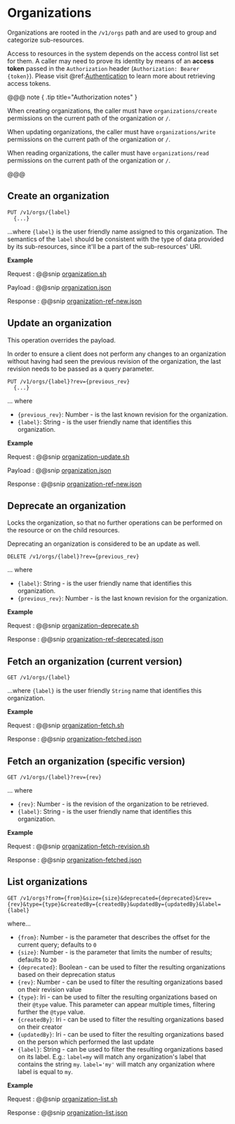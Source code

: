 # Organizations 

Organizations are rooted in the `/v1/orgs` path and are used to group and categorize sub-resources.

Access to resources in the system depends on the access control list set for them. A caller may need to prove its identity by means of an **access token** passed in the `Authorization` header (`Authorization: Bearer {token}`).
Please visit @ref:[Authentication](../iam/authentication.md) to learn more about retrieving access tokens.


@@@ note { .tip title="Authorization notes" }	

When  creating organizations, the caller must have `organizations/create` permissions on the current path of the organization or `/`.

When  updating organizations, the caller must have `organizations/write` permissions on the current path of the organization or `/`.

When  reading organizations, the caller must have `organizations/read` permissions on the current path of the organization or `/`.

@@@

## Create an organization

```
PUT /v1/orgs/{label}
  {...}
```

...where `{label}` is the user friendly name assigned to this organization. The semantics of the `label` should be
consistent with the type of data provided by its sub-resources, since it'll be a part of the sub-resources' URI.

**Example**

Request
:   @@snip [organization.sh](../assets/organization.sh)

Payload
:   @@snip [organization.json](../assets/organization.json)

Response
:   @@snip [organization-ref-new.json](../assets/organization-ref-new.json)


## Update an organization

This operation overrides the payload.

In order to ensure a client does not perform any changes to an organization without having had seen the previous
revision of the organization, the last revision needs to be passed as a query parameter.

```
PUT /v1/orgs/{label}?rev={previous_rev}
  {...}
```
... where 

- `{previous_rev}`: Number - is the last known revision for the organization.
- `{label}`: String - is the user friendly name that identifies this organization.

**Example**

Request
:   @@snip [organization-update.sh](../assets/organization-update.sh)

Payload
:   @@snip [organization.json](../assets/organization.json)

Response
:   @@snip [organization-ref-new.json](../assets/organization-ref-updated.json)


## Deprecate an organization

Locks the organization, so that no further operations can be performed on the resource or on the child resources.

Deprecating an organization is considered to be an update as well. 

```
DELETE /v1/orgs/{label}?rev={previous_rev}
```

... where 

- `{label}`: String - is the user friendly name that identifies this organization.
- `{previous_rev}`: Number - is the last known revision for the organization.

**Example**

Request
:   @@snip [organization-deprecate.sh](../assets/organization-deprecate.sh)

Response
:   @@snip [organization-ref-deprecated.json](../assets/organization-ref-deprecated.json)


## Fetch an organization (current version)

```
GET /v1/orgs/{label}
```

...where `{label}` is the user friendly `String` name that identifies this organization.


**Example**

Request
:   @@snip [organization-fetch.sh](../assets/organization-fetch.sh)

Response
:   @@snip [organization-fetched.json](../assets/organization-fetched.json)


## Fetch an organization (specific version)

```
GET /v1/orgs/{label}?rev={rev}
```
... where 

- `{rev}`: Number - is the revision of the organization to be retrieved.
- `{label}`: String - is the user friendly name that identifies this organization.

**Example**

Request
:   @@snip [organization-fetch-revision.sh](../assets/organization-fetch-revision.sh)

Response
:   @@snip [organization-fetched.json](../assets/organization-fetched.json)


## List organizations

```
GET /v1/orgs?from={from}&size={size}&deprecated={deprecated}&rev={rev}&type={type}&createdBy={createdBy}&updatedBy={updatedBy}&label={label}
```

where...

- `{from}`: Number - is the parameter that describes the offset for the current query; defaults to `0`
- `{size}`: Number - is the parameter that limits the number of results; defaults to `20`
- `{deprecated}`: Boolean - can be used to filter the resulting organizations based on their deprecation status
- `{rev}`: Number - can be used to filter the resulting organizations based on their revision value
- `{type}`: Iri - can be used to filter the resulting organizations based on their `@type` value. This parameter can appear multiple times, filtering further the `@type` value.
- `{createdBy}`: Iri - can be used to filter the resulting organizations based on their creator
- `{updatedBy}`: Iri - can be used to filter the resulting organizations based on the person which performed the last update
- `{label}`: String - can be used to filter the resulting organizations based on its label. E.g.: `label=my` will match any organization's label that contains the string `my`. `label='my'` will match any organization where label is equal to `my`. 

**Example**

Request
:   @@snip [organization-list.sh](../assets/organization-list.sh)

Response
:   @@snip [organization-list.json](../assets/organization-list.json)